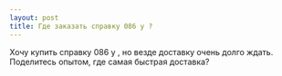 ```yaml
---
layout: post 
title: Где заказать справку 086 у ? 
--- 
```

Хочу купить справку 086 у , но везде доставку очень долго ждать. Поделитесь опытом, где самая быстрая доставка?